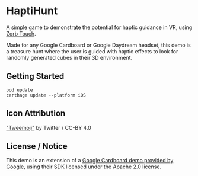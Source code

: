 # HaptiHunt

A simple game to demonstrate the potential for haptic guidance in VR, using [Zorb Touch](https://zorbtouch.com). 

Made for any Google Cardboard or Google Daydream headset, this demo is a treasure hunt where the user is guided with haptic effects to look for randomly generated cubes in their 3D environment.

## Getting Started

```
pod update
carthage update --platform iOS
```

## Icon Attribution

["Tweemoji"](https://github.com/twitter/twemoji) by Twitter / CC-BY 4.0

## License / Notice

This demo is an extension of a [Google Cardboard demo provided by Google](https://github.com/googlevr/gvr-ios-sdk/tree/master/Samples/TreasureHunt
), using their SDK licensed under the Apache 2.0 license. 

